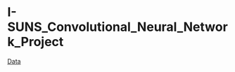 # I-SUNS_Convolutional_Neural_Network_Project

[Data](https://drive.google.com/drive/folders/195sY_yXkPzghRs9Heh5KLQBMjwM_2eMY?usp=sharing)